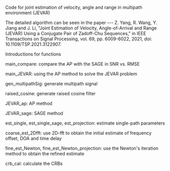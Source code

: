 Code for joint estimation of velocity, angle and range in multipath environment (JEVAR)

The detailed algorithm can be seen in the paper --- Z. Yang, R. Wang, Y. Jiang and J. Li, "Joint Estimation of Velocity, Angle-of-Arrival and Range (JEVAR) Using a Conjugate Pair of Zadoff-Chu Sequences," in IEEE Transactions on Signal Processing, vol. 69, pp. 6009-6022, 2021, doi: 10.1109/TSP.2021.3122907.



Introductions for functions

main_compare: compare the AP with the SAGE in SNR vs. RMSE

main_JEVAR: using the AP method to solve the JEVAR problem


gen_multipathSig: generate multipath signal

raised_cosine: generate raised cosine filter

JEVAR_ap: AP method

JEVAR_sage: SAGE method

est_single, est_single_sage, est_projection: estimate single-path parameters

coarse_est_2Dfft: use 2D-fft to obtain the initial estimate of frequency offset, DOA and time delay

fine_est_Newton, fine_est_Newton_projection: use the Newton's iteration method to obtain the refined estimate

crb_cal: calculate the CRBs
